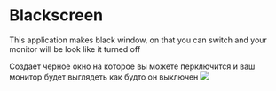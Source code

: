 # Blackscreen

This application makes black window, on that you can switch and your monitor will be look like it turned off

Создает черное окно на которое вы можете перключится и ваш монитор будет выглядеть как будто он выключен
<img src = 'https://lh3.googleusercontent.com/A1RbL89e_UWi21iDNLKSXn2aadQR2VyVaGjP6f23CA7KuEUk-sVMgEo9pkNIIqcarHqZ7PHrwlIvMbh_g0Vx_Y73JmdUfRe1JUKWbo95zJm64DsrjmfCcWblM_b7W5CCAKXHo7cHPgssUobtt2qTugTam6LYoeFsWl-YNFiCv07Al3b9r2ROFGEtOmlkxjFownqjEH8kTmzALgEhSyGfQc8joR9Sy0X6UK2x_xvT61xx1-OOVqDt_Mv7RvOAS7Jt07STvVtoYdds65CGVCN3Tgg1s-RkhC0cAjTIDo25rTHyDgK9dTbvPJ_eyKtiC1HyU0IRuIcbEqIOmFtYQ549r_CoZf1ynMbUd0XnGz4Hp9vxvByp4aEGA7RvftZxTFcMjZJpazG3MtWR1AnwCrTk6Kfzs5vUXKFxvf7wdJce8IdZ5nivSN911qopqQOdei56Doiurq2nb5aSUXUlpLtvzJ6MH-f8lSFx9BnkcsOKC0nCLWoNP7ms84PV3VcbcjdJ3IEMHrhhQAf1tInTZuixuxolw0MAbjrBYfCsdaTPBK1FlDctBwSLuL1AFPfj0B_CxZ6epVj2zprTEID6sj7I9YiWHsYd_PWYNjcwwJu7o7PQrjY_26_aMho-5yuEnaizLw-URMUR63OTJoAD7hjudDSU6FxyG0QLH2xuuXpdsr4oEWDq2X-pavOe2H5i=w1726-h983-no?authuser=0'>
